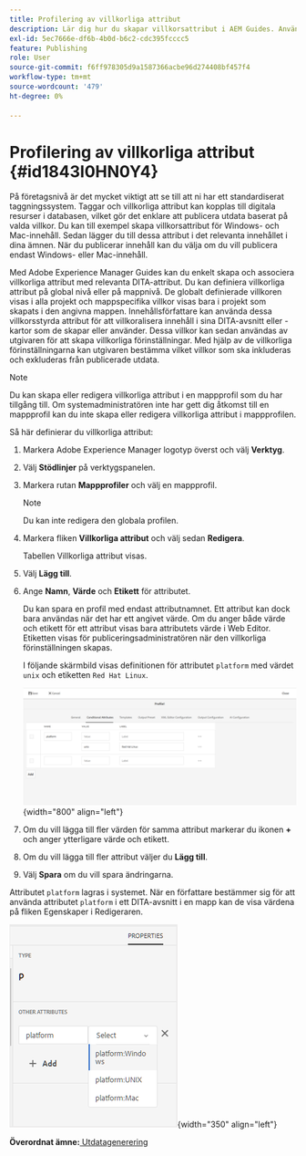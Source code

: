 ```yaml
---
title: Profilering av villkorliga attribut
description: Lär dig hur du skapar villkorsattribut i AEM Guides. Använd villkorsstyrda attribut i mappen och globala profiler för att anpassa innehållet.
exl-id: 5ec7666e-df6b-4b0d-b6c2-cdc395fcccc5
feature: Publishing
role: User
source-git-commit: f6ff978305d9a1587366acbe96d274408bf457f4
workflow-type: tm+mt
source-wordcount: '479'
ht-degree: 0%

---
```


# Profilering av villkorliga attribut {#id1843I0HN0Y4}

På företagsnivå är det mycket viktigt att se till att ni har ett standardiserat taggningssystem. Taggar och villkorliga attribut kan kopplas till digitala resurser i databasen, vilket gör det enklare att publicera utdata baserat på valda villkor. Du kan till exempel skapa villkorsattribut för Windows- och Mac-innehåll. Sedan lägger du till dessa attribut i det relevanta innehållet i dina ämnen. När du publicerar innehåll kan du välja om du vill publicera endast Windows- eller Mac-innehåll.

Med Adobe Experience Manager Guides kan du enkelt skapa och associera villkorliga attribut med relevanta DITA-attribut. Du kan definiera villkorliga attribut på global nivå eller på mappnivå. De globalt definierade villkoren visas i alla projekt och mappspecifika villkor visas bara i projekt som skapats i den angivna mappen. Innehållsförfattare kan använda dessa villkorsstyrda attribut för att villkoralisera innehåll i sina DITA-avsnitt eller -kartor som de skapar eller använder. Dessa villkor kan sedan användas av utgivaren för att skapa villkorliga förinställningar. Med hjälp av de villkorliga förinställningarna kan utgivaren bestämma vilket villkor som ska inkluderas och exkluderas från publicerade utdata.

>[!NOTE]
>
> Du kan skapa eller redigera villkorliga attribut i en mappprofil som du har tillgång till. Om systemadministratören inte har gett dig åtkomst till en mappprofil kan du inte skapa eller redigera villkorliga attribut i mappprofilen.

Så här definierar du villkorliga attribut:

1. Markera Adobe Experience Manager logotyp överst och välj **Verktyg**.

1. Välj **Stödlinjer** på verktygspanelen.

1. Markera rutan **Mappprofiler** och välj en mappprofil.

   >[!NOTE]
   >
   > Du kan inte redigera den globala profilen.

1. Markera fliken **Villkorliga attribut** och välj sedan **Redigera**.

   Tabellen Villkorliga attribut visas.

1. Välj **Lägg till**.

1. Ange **Namn**, **Värde** och **Etikett** för attributet.

   Du kan spara en profil med endast attributnamnet. Ett attribut kan dock bara användas när det har ett angivet värde. Om du anger både värde och etikett för ett attribut visas bara attributets värde i Web Editor. Etiketten visas för publiceringsadministratören när den villkorliga förinställningen skapas.

   I följande skärmbild visas definitionen för attributet `platform` med värdet `unix` och etiketten `Red Hat Linux`.

   ![](images/add-profile-new.png){width="800" align="left"}

1. Om du vill lägga till fler värden för samma attribut markerar du ikonen **+** och anger ytterligare värde och etikett.

1. Om du vill lägga till fler attribut väljer du **Lägg till**.

1. Välj **Spara** om du vill spara ändringarna.


Attributet `platform` lagras i systemet. När en författare bestämmer sig för att använda attributet `platform` i ett DITA-avsnitt i en mapp kan de visa värdena på fliken Egenskaper i Redigeraren.

![](images/properties-tab.png){width="350" align="left"}

**Överordnat ämne:**[ Utdatagenerering](generate-output.md)
